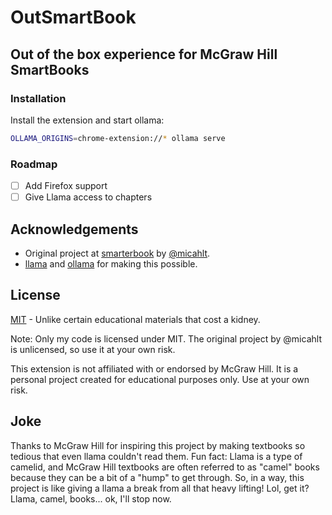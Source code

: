 # OutSmartBook

## Out of the box experience for McGraw Hill SmartBooks

### Installation

Install the extension and start ollama:

```sh
OLLAMA_ORIGINS=chrome-extension://* ollama serve
```

### Roadmap

- [ ] Add Firefox support
- [ ] Give Llama access to chapters

## Acknowledgements

- Original project at [smarterbook](https://github.com/micahlt/smarterbook) by [@micahlt](https://github.com/micahlt).
- [llama](https://llama.com/) and [ollama](https://ollama.com/) for making this possible.

## License

[MIT](LICENSE) - Unlike certain educational materials that cost a kidney.

Note: Only my code is licensed under MIT. The original project by @micahlt is unlicensed, so use it at your own risk.

This extension is not affiliated with or endorsed by McGraw Hill. It is a personal project created for educational purposes only. Use at your own risk.

## Joke

Thanks to McGraw Hill for inspiring this project by making textbooks so tedious that even llama couldn't read them. Fun fact: Llama is a type of camelid, and McGraw Hill textbooks are often referred to as "camel" books because they can be a bit of a "hump" to get through. So, in a way, this project is like giving a llama a break from all that heavy lifting! Lol, get it? Llama, camel, books... ok, I'll stop now.
